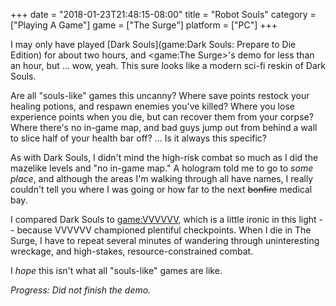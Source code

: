 +++
date = "2018-01-23T21:48:15-08:00"
title = "Robot Souls"
category = ["Playing A Game"]
game = ["The Surge"]
platform = ["PC"]
+++

I may only have played [Dark Souls](game:Dark Souls: Prepare to Die Edition) for about two hours, and <game:The Surge>'s demo for less than an hour, but ... wow, yeah.  This sure looks like a modern sci-fi reskin of Dark Souls.

Are all "souls-like" games this uncanny?  Where save points restock your healing potions, and respawn enemies you've killed?  Where you lose experience points when you die, but can recover them from your corpse?  Where there's no in-game map, and bad guys jump out from behind a wall to slice half of your health bar off?  ... Is it always this specific?

As with Dark Souls, I didn't mind the high-risk combat so much as I did the mazelike levels and "no in-game map."  A hologram told me to go to <i>some place</i>, and although the areas I'm walking through all have names, I really couldn't tell you where I was going or how far to the next <s>bonfire</s> medical bay.

I compared Dark Souls to <game:VVVVVV>, which is a little ironic in this light -- because VVVVVV championed plentiful checkpoints.  When I die in The Surge, I have to repeat several minutes of wandering through uninteresting wreckage, and high-stakes, resource-constrained combat.

I <i>hope</i> this isn't what all "souls-like" games are like.

<i>Progress: Did not finish the demo.</i>
